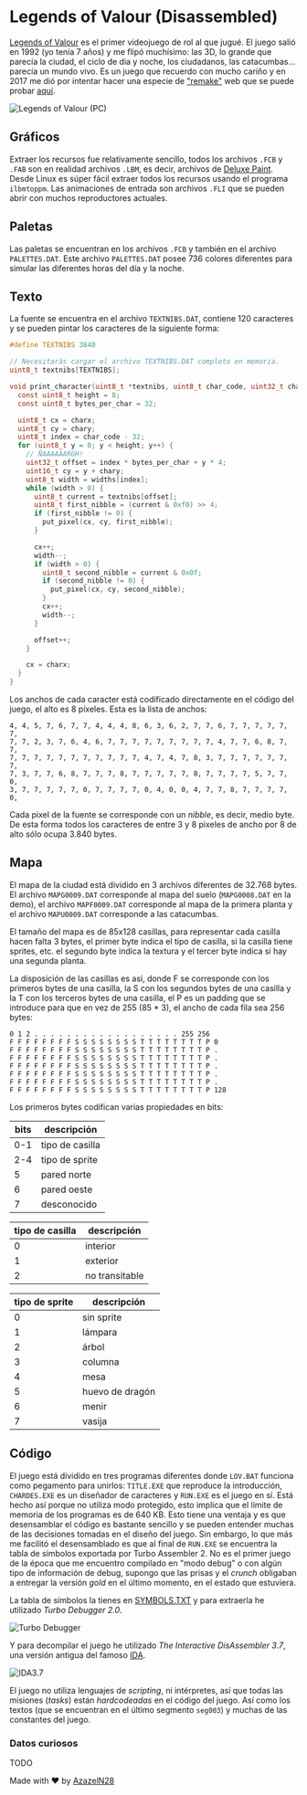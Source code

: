 # Legends of Valour (Disassembled)

[Legends of Valour](https://es.wikipedia.org/wiki/Legends_of_Valour) es el primer videojuego de rol al que jugué. El juego salió en 1992 (yo tenía 7 años) y me flipó muchísimo: las 3D, lo grande que parecía la ciudad, el ciclo de dia y noche, los ciudadanos, las catacumbas... parecía un mundo vivo. Es un juego que recuerdo con mucho cariño y en 2017 me dió por intentar hacer una especie de ["remake"](https://github.com/AzazelN28/lov) web que se puede probar [aquí](https://azazeln28.com/games/lov/).

![Legends of Valour (PC)](images/run_003.png)

## Gráficos

Extraer los recursos fue relativamente sencillo, todos los archivos `.FCB` y `.FAB` son en realidad archivos `.LBM`, es decir, archivos de [Deluxe Paint](https://es.wikipedia.org/wiki/Deluxe_Paint). Desde Linux es súper fácil extraer todos los recursos usando el programa `ilbmtoppm`. Las animaciones de entrada son archivos `.FLI` que se pueden abrir con muchos reproductores actuales.

## Paletas

Las paletas se encuentran en los archivos `.FCB` y también en el archivo `PALETTES.DAT`. Este archivo `PALETTES.DAT` posee 736 colores diferentes para simular las diferentes horas del día y la noche.

## Texto

La fuente se encuentra en el archivo `TEXTNIBS.DAT`, contiene 120 caracteres y se pueden pintar los caracteres de la siguiente forma:

```c
#define TEXTNIBS 3840

// Necesitarás cargar el archivo TEXTNIBS.DAT completo en memoria.
uint8_t textnibs[TEXTNIBS];

void print_character(uint8_t *textnibs, uint8_t char_code, uint32_t charx, uint32_t chary) {
  const uint8_t height = 8;
  const uint8_t bytes_per_char = 32;

  uint8_t cx = charx;
  uint8_t cy = chary;
  uint8_t index = char_code - 32;
  for (uint8_t y = 0; y < height; y++) {
    // ÑAAAAAARGH!
    uint32_t offset = index * bytes_per_char + y * 4;
    uint16_t cy = y + chary;
    uint8_t width = widths[index];
    while (width > 0) {
      uint8_t current = textnibs[offset];
      uint8_t first_nibble = (current & 0xf0) >> 4;
      if (first_nibble != 0) {
        put_pixel(cx, cy, first_nibble);
      }

      cx++;
      width--;
      if (width > 0) {
        uint8_t second_nibble = current & 0x0f;
        if (second_nibble != 0) {
          put_pixel(cx, cy, second_nibble);
        }
        cx++;
        width--;
      }

      offset++;
    }

    cx = charx;
  }
}
```

Los anchos de cada caracter está codificado directamente en el código del juego, el alto es 8 píxeles. Esta es la lista de anchos:

```
4, 4, 5, 7, 6, 7, 7, 4, 4, 4, 8, 6, 3, 6, 2, 7, 7, 6, 7, 7, 7, 7, 7, 7,
7, 7, 2, 3, 7, 6, 4, 6, 7, 7, 7, 7, 7, 7, 7, 7, 7, 4, 7, 7, 6, 8, 7, 7,
7, 7, 7, 7, 7, 7, 7, 7, 7, 7, 7, 4, 7, 4, 7, 8, 3, 7, 7, 7, 7, 7, 7, 7,
7, 3, 7, 7, 6, 8, 7, 7, 7, 8, 7, 7, 7, 7, 7, 8, 7, 7, 7, 7, 5, 7, 7, 0,
3, 7, 7, 7, 7, 7, 0, 7, 7, 7, 7, 0, 4, 0, 0, 4, 7, 7, 8, 7, 7, 7, 7, 0,
```

Cada pixel de la fuente se corresponde con un _nibble_, es decir, medio byte. De esta forma todos los caracteres de entre 3 y 8 pixeles de ancho por 8 de alto sólo ocupa 3.840 bytes.

## Mapa

El mapa de la ciudad está dividido en 3 archivos diferentes de 32.768 bytes. El archivo `MAPG0009.DAT` corresponde al mapa del suelo (`MAPG0008.DAT` en la demo), el archivo `MAPF0009.DAT` corresponde al mapa de la primera planta y el archivo `MAPU0009.DAT` corresponde a las catacumbas.

El tamaño del mapa es de 85x128 casillas, para representar cada casilla hacen falta 3 bytes, el primer byte indica el tipo de casilla, si la casilla tiene sprites, etc. el segundo byte indica la textura y el tercer byte indica si hay una segunda planta.

La disposición de las casillas es así, donde F se corresponde con los primeros bytes de una casilla, la S con los segundos bytes de una casilla y la T con los terceros bytes de una casilla, el P es un padding que se introduce para que en vez de 255 (85 * 3), el ancho de cada fila sea 256 bytes:

```
0 1 2 . . . . . . . . . . . . . . . . . . 255 256
F F F F F F F F S S S S S S S S T T T T T T T T P 0
F F F F F F F F S S S S S S S S T T T T T T T T P .
F F F F F F F F S S S S S S S S T T T T T T T T P .
F F F F F F F F S S S S S S S S T T T T T T T T P .
F F F F F F F F S S S S S S S S T T T T T T T T P .
F F F F F F F F S S S S S S S S T T T T T T T T P .
F F F F F F F F S S S S S S S S T T T T T T T T P 128
```

Los primeros bytes codifican varias propiedades en bits:

| bits | descripción          |
|------|----------------------|
| 0-1  | tipo de casilla      |
| 2-4  | tipo de sprite       |
| 5    | pared norte          |
| 6    | pared oeste          |
| 7    | desconocido          |

| tipo de casilla | descripción         |
|-----------------|---------------------|
| 0               | interior            |
| 1               | exterior            |
| 2               | no transitable      |

| tipo de sprite  | descripción         |
|-----------------|---------------------|
| 0               | sin sprite          |
| 1               | lámpara             |
| 2               | árbol               |
| 3               | columna             |
| 4               | mesa                |
| 5               | huevo de dragón     |
| 6               | menir               |
| 7               | vasija              |

## Código

El juego está dividido en tres programas diferentes donde `LOV.BAT` funciona como pegamento para unirlos: `TITLE.EXE` que reproduce la introducción, `CHARDES.EXE` es un diseñador de caracteres y `RUN.EXE` es el juego en sí. Está hecho así porque no utiliza modo protegido, esto implica que el límite de memoria de los programas es de 640 KB. Esto tiene una ventaja y es que desensamblar el código es bastante sencillo y se pueden entender muchas de las decisiones tomadas en el diseño del juego. Sin embargo, lo que más me facilitó el desensamblado es que al final de `RUN.EXE` se encuentra la tabla de símbolos exportada por Turbo Assembler 2. No es el primer juego de la época que me encuentro compilado en "modo debug" o con algún tipo de información de debug, supongo que las prisas y el _crunch_ obligaban a entregar la versión _gold_ en el último momento, en el estado que estuviera.

La tabla de símbolos la tienes en [SYMBOLS.TXT](src/game/SYMBOLS.TXT) y para extraerla he utilizado _Turbo Debugger 2.0_.

![Turbo Debugger](images/run_000.png)

Y para decompilar el juego he utilizado _The Interactive DisAssembler 3.7_, una versión antigua del famoso [IDA](https://hex-rays.com/ida-free/).

![IDA3.7](images/ida_000.png)

El juego no utiliza lenguajes de _scripting_, ni intérpretes, así que todas las misiones (_tasks_) están _hardcodeadas_ en el código del juego. Así como los textos (que se encuentran en el último segmento `seg003`) y muchas de las constantes del juego.

### Datos curiosos

TODO


Made with :heart: by [AzazelN28](https://github.com/AzazelN28)
